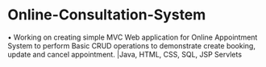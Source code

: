 # Online-Consultation-System
•	Working on creating simple MVC Web application for Online Appointment System to perform Basic CRUD operations 
to demonstrate create booking, update and cancel appointment.  |Java, HTML, CSS, SQL, JSP Servlets
